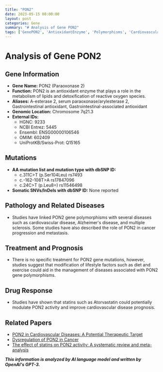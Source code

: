 ```yaml
---
title: "PON2"
date: 2023-05-15 00:00:00
layout: post
categories: Gene
summary: "# Analysis of Gene PON2"
tags: ['GenePON2', 'AntioxidantEnzyme', 'Polymorphisms', 'CardiovascularDisease', 'AlzheimersDisease', 'CancerProgression', 'Statins', 'LifestyleModification']
---
```


# Analysis of Gene PON2

## Gene Information

- **Gene Name:** PON2 (Paraoxonase 2)
- **Function:** PON2 is an antioxidant enzyme that plays a role in the metabolism of lipids and detoxification of reactive oxygen species.
- **Aliases:** A-esterase 2, serum paraoxonase/arylesterase 2, Gastrointestinal antioxidant, Gastrointestinal-associated antioxidant
- **Genomic Location:** Chromosome 7q21.3
- **External IDs:**
    - HGNC: 9233
    - NCBI Entrez: 5445
    - Ensembl: ENSG00000106546
    - OMIM: 602409
    - UniProtKB/Swiss-Prot: Q15165

## Mutations

- **AA mutation list and mutation type with dbSNP ID:** 
    - c.311C>T (p.Ser104Leu) rs7493
    - c.-162-108T>A rs17847096
    - c.24C>T (p.Leu8=) rs11546498
- **Somatic SNVs/InDels with dbSNP ID:** None reported

## Pathology and Related Diseases
- Studies have linked PON2 gene polymorphisms with several diseases such as cardiovascular disease, Alzheimer's disease, and multiple sclerosis. Some studies have also described the role of PON2 in cancer progression and metastasis.

## Treatment and Prognosis
- There is no specific treatment for PON2 gene mutations, however, studies suggest that modification of lifestyle factors such as diet and exercise could aid in the management of diseases associated with PON2 gene polymorphisms.

## Drug Response
- Studies have shown that statins such as Atorvastatin could potentially modulate PON2 activity and improve cardiovascular disease prognosis.

## Related Papers
- [PON2 in Cardiovascular Diseases: A Potential Therapeutic Target](https://doi.org/10.1155/2019/5179043)
- [Dysregulation of PON2 in Cancer](https://doi.org/10.1055/s-0037-1607299)
- [The effect of statins on PON2 activity: A systematic review and meta-analysis](https://doi.org/10.1016/j.bbagen.2019.06.005)

**_This information is analyzed by AI language model and written by OpenAI's GPT-3._**